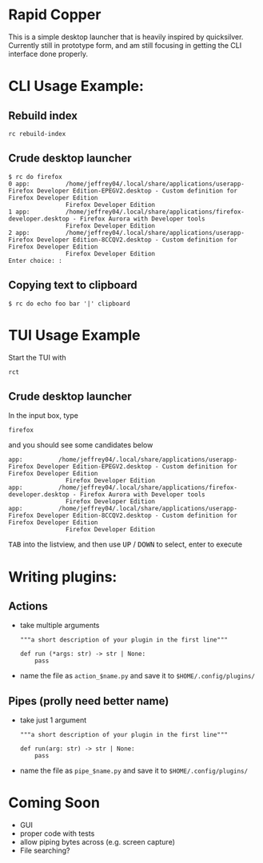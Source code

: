 # Rapid Copper

This is a simple desktop launcher that is heavily inspired by quicksilver. Currently still in prototype form, and am still focusing in getting the CLI interface done properly.

# CLI Usage Example:

## Rebuild index

```
rc rebuild-index
```

## Crude desktop launcher

```
$ rc do firefox
0 app:          /home/jeffrey04/.local/share/applications/userapp-Firefox Developer Edition-EPEGV2.desktop - Custom definition for Firefox Developer Edition
                Firefox Developer Edition
1 app:          /home/jeffrey04/.local/share/applications/firefox-developer.desktop - Firefox Aurora with Developer tools
                Firefox Developer Edition
2 app:          /home/jeffrey04/.local/share/applications/userapp-Firefox Developer Edition-8CCQV2.desktop - Custom definition for Firefox Developer Edition
                Firefox Developer Edition
Enter choice: :
```

## Copying text to clipboard

```
$ rc do echo foo bar '|' clipboard
```

# TUI Usage Example

Start the TUI with

```
rct
```

## Crude desktop launcher

In the input box, type

```
firefox
```

and you should see some candidates below

```
app:          /home/jeffrey04/.local/share/applications/userapp-Firefox Developer Edition-EPEGV2.desktop - Custom definition for Firefox Developer Edition
                Firefox Developer Edition
app:          /home/jeffrey04/.local/share/applications/firefox-developer.desktop - Firefox Aurora with Developer tools
                Firefox Developer Edition
app:          /home/jeffrey04/.local/share/applications/userapp-Firefox Developer Edition-8CCQV2.desktop - Custom definition for Firefox Developer Edition
                Firefox Developer Edition
```

<kbd>TAB</kbd> into the listview, and then use <kbd>UP</kbd> / <kbd>DOWN</kbd> to select, enter to execute

# Writing plugins:

## Actions

- take multiple arguments

  ```
  """a short description of your plugin in the first line"""

  def run (*args: str) -> str | None:
      pass
  ```

- name the file as `action_$name.py` and save it to `$HOME/.config/plugins/`

## Pipes (prolly need better name)

- take just 1 argument

  ```
  """a short description of your plugin in the first line"""

  def run(arg: str) -> str | None:
      pass
  ```

* name the file as `pipe_$name.py` and save it to `$HOME/.config/plugins/`

# Coming Soon

- GUI
- proper code with tests
- allow piping bytes across (e.g. screen capture)
- File searching?